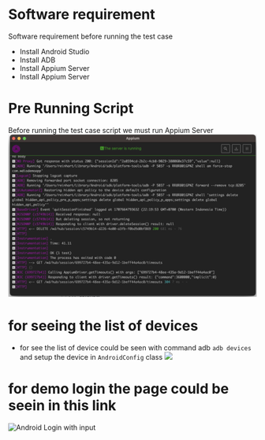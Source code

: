 # Software requirement
Software requirement before running the test case
- Install Android Studio
- Install ADB
- Install Appium Server
- Install Appium Server
# Pre Running Script
Before running the test case script we must run Appium Server
![](screenshoot/appium_server.png)
# for seeing the list of devices
- for see the list of device could be seen with command adb
```adb devices``` and setup the device in ```AndroidConfig``` class
![](screenshoot/adb.png)
# for demo login the page could be seein in this link
![Android Login with input](https://drive.google.com/file/d/1qTv3WDfrzjD9M5s_JmZTRyZXftaLZTm-/view?usp=sharing)
